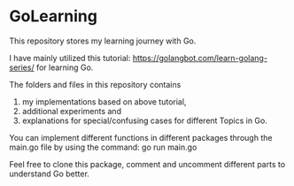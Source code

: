 # GoLearning

This repository stores my learning journey with Go.

I have mainly utilized this tutorial: https://golangbot.com/learn-golang-series/ for learning Go. 

The folders and files in this repository contains 
1. my implementations based on above tutorial,
2. additional experiments and 
3. explanations for special/confusing cases for different Topics in Go. 


You can implement different functions in different packages through the main.go file by using the command: 
go run main.go


Feel free to clone this package, comment and uncomment different parts to understand Go better.
